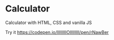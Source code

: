 # Calculator
Calculator with HTML, CSS and vanilla JS

Try it https://codepen.io/IIIIIIIIOIIIIIIII/pen/rNawBer
